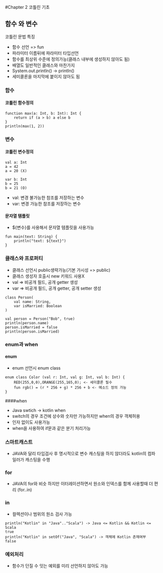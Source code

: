 #Chapter 2 코틀린 기초
## 함수 와 변수
코틀린 문법 특징 
* 함수 선언 => fun
* 파라미터 이름뒤에 파라미터 타입선언
* 함수를 최상위 수준에 정의가능(클래스 내부에 생성하지 않아도 됨)
* 배열도 일반적인 클래스와 마찬가지
* System.out.println() -> println()
* 세미콜론을 마지막에 붙이지 않아도 됨

### 함수 
#### 코틀린 함수정의
```
function max(a: Int, b: Int): Int {
    return if (a > b) a else b
}
println(max(1, 2)) 
```
### 변수
#### 코틀린 변수정의
```
val a: Int
a = 42
a = 20 (X)

var b: Int
b = 25
b = 21 (O)
```
* val: 변경 불가능한 참조를 저장하는 변수
* var: 변경 가능한 참조를 저장하는 변수

#### 문자열 템플릿
* ${변수}를 사용해서 문자열 템플릿을 사용가능
```
fun main(text: String) {
    println("text: ${text}")
}
```

### 클래스와 프로퍼티
* 클래스 선언시 public생략가능(기본 가시성 => public)
* 클래스 생성자 호출시 new 키워드 사용X
* val => 비공개 필드, 공개 getter 생성
* var => 비공개 필드, 공개 getter, 공개 setter 생성
```
class Person(
    val name: String,
    var isMarried: Boolean
)

val person = Person("Bob", true)
println(person.name)
person.isMarried = false
println(person.isMarried)
```

### enum과 when
#### enum
* enum 선언시 enum class
```
enum class Color (val r: Int, val g: Int, val b: Int) {
    RED(255,0,0),ORANGE(255,165,0); <- 세미콜론 필수
    fun rgb() = (r * 256 + g) * 256 + b <- 메소드 정의 가능
} 
```
####when
* Java swtich -> kotlin when
* switch의 경우 조건에 상수와 숫자만 가능하지만 when의 경우 객체허용
* 인자 없이도 사용가능 
* when을 사용하여 if문과 같은 분기 처리가능

### 스마트캐스트
* JAVA와 달리 타입검사 후 명시적으로 변수 캐스팅을 하지 않더라도 kotlin의 컴파일러가 캐스팅을 수행 

### for
* JAVA의 for와 비슷 하지만 이터레이션하면서 원소와 인덱스를 함께 사용할때 더 편리 (for..in)

### in
* 컬렉션이나 범위의 원소 검사 가능
```
println("Kotlin" in "Java".."Scala") -> Java <= Kotlin && Kotlin <= Scala
true 
println("Kotlin" in setOf("Java", "Scala") -> 객체에 Kotlin 존재여부
false
```

### 예외처리
* 함수가 던질 수 잇는 예외를 미리 선언하지 않아도 가능